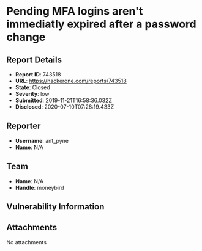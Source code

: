 # Pending MFA logins aren't immediatly expired after a password change

## Report Details
- **Report ID**: 743518
- **URL**: https://hackerone.com/reports/743518
- **State**: Closed
- **Severity**: low
- **Submitted**: 2019-11-21T16:58:36.032Z
- **Disclosed**: 2020-07-10T07:28:19.433Z

## Reporter
- **Username**: ant_pyne
- **Name**: N/A

## Team
- **Name**: N/A
- **Handle**: moneybird

## Vulnerability Information


## Attachments
No attachments
